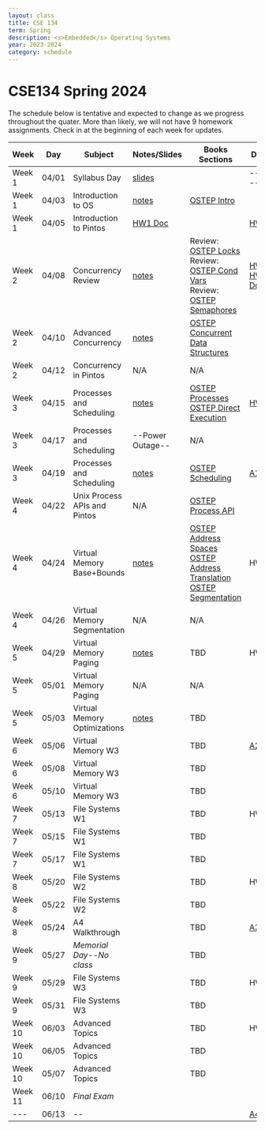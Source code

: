 ```yaml
---
layout: class
title: CSE 134
term: Spring
description: <s>Embedded</s> Operating Systems
year: 2023-2024
category: schedule
---
```


# CSE134 Spring 2024

The schedule below is tentative and expected to change as we progress throughout
the quater.  More than likely, we will not have 9 homework assignments. Check in
at the beginning of each week for updates.

|  Week   | Day   |         Subject          |                Notes/Slides                        | Books Sections | Due |
|---------|-------|--------------------------|----------------------------------------------------|----------------|-----|
| Week 1  | 04/01 | Syllabus Day             | [slides](/assets/pdf/134/l00.pdf)                  |                |-----|
| Week 1  | 04/03 | Introduction to OS       | [notes](/assets/pdf/134/l01-intro-to-OSes.pdf)     | [OSTEP Intro](https://pages.cs.wisc.edu/~remzi/OSTEP/intro.pdf) | |
| Week 1  | 04/05 | Introduction to Pintos   | [HW1 Doc](/assets/pdf/134/hw1-intro-to-pintos.pdf) |                | [HW0](https://canvas.ucsc.edu/courses/73382/assignments/574673?module_item_id=1284211) |
| Week 2  | 04/08 | Concurrency Review       | [notes](/assets/pdf/134/l02-concurrency-review.pdf)| Review: [OSTEP Locks](https://pages.cs.wisc.edu/~remzi/OSTEP/threads-locks.pdf) <br /> Review: [OSTEP Cond Vars](https://pages.cs.wisc.edu/~remzi/OSTEP/threads-cv.pdf) <br /> Review: [OSTEP Semaphores](https://pages.cs.wisc.edu/~remzi/OSTEP/threads-sema.pdf) | [HW1](https://canvas.ucsc.edu/courses/73382/assignments/574673?module_item_id=1284211) <br /> [HW1 Doc](/assets/pdf/134/hw1-intro-to-pintos.pdf) |
| Week 2  | 04/10 | Advanced Concurrency     | [notes](/assets/pdf/134/l03-advanced-concurrency.pdf) | [OSTEP Concurrent Data Structures](https://pages.cs.wisc.edu/~remzi/OSTEP/threads-locks-usage.pdf)  | |
| Week 2  | 04/12 | Concurrency in Pintos    | N/A             | N/A                |      |
| Week 3  | 04/15 | Processes and Scheduling | [notes](/assets/pdf/134/l04-processes.pdf)         | [OSTEP Processes](https://pages.cs.wisc.edu/~remzi/OSTEP/cpu-intro.pdf) <br /> [OSTEP Direct Execution](https://pages.cs.wisc.edu/~remzi/OSTEP/cpu-mechanisms.pdf) |  [HW2](https://canvas.ucsc.edu/courses/73382/assignments/583791) |
| Week 3  | 04/17 | Processes and Scheduling | --Power Outage--                                   |  N/A            |      |
| Week 3  | 04/19 | Processes and Scheduling |  [notes](/assets/pdf/134/l05-scheduling.pdf)       | [OSTEP Scheduling](https://pages.cs.wisc.edu/~remzi/OSTEP/cpu-sched.pdf) | [A1](/assets/pdf/134/p01.pdf) |
| Week 4  | 04/22 | Unix Process APIs and Pintos | N/A      | [OSTEP Process API](https://pages.cs.wisc.edu/~remzi/OSTEP/cpu-api.pdf) |  |
| Week 4  | 04/24 | Virtual Memory Base+Bounds        | [notes](/assets/pdf/134/l06-virtual-memory-intro.pdf)             | [OSTEP Address Spaces](https://pages.cs.wisc.edu/~remzi/OSTEP/vm-intro.pdf) <br /> [OSTEP Address Translation](https://pages.cs.wisc.edu/~remzi/OSTEP/vm-mechanism.pdf) <br /> [OSTEP Segmentation](https://pages.cs.wisc.edu/~remzi/OSTEP/vm-segmentation.pdf)|  HW3 |
| Week 4  | 04/26 | Virtual Memory Segmentation  |  N/A         |            N/A |      |
| Week 5  | 04/29 | Virtual Memory Paging        | [notes](/assets/pdf/134/l07-paging.pdf)             |            TBD |  HW4 |
| Week 5  | 05/01 | Virtual Memory Paging        | N/A            |            N/A |      |
| Week 5  | 05/03 | Virtual Memory Optimizations | [notes](/assets/pdf/134/l08-advanced-paging.pdf)             |            TBD |      |
| Week 6  | 05/06 | Virtual Memory W3        |              |            TBD | [A2](/assets/pdf/134/p02.pdf)     |
| Week 6  | 05/08 | Virtual Memory W3        |              |            TBD |      |
| Week 6  | 05/10 | Virtual Memory W3        |              |            TBD |      |
| Week 7  | 05/13 | File Systems W1          |              |            TBD |  HW6 |
| Week 7  | 05/15 | File Systems W1          |              |            TBD |      |
| Week 7  | 05/17 | File Systems W1          |              |            TBD |      |
| Week 8  | 05/20 | File Systems W2          |              |            TBD |  HW7 |
| Week 8  | 05/22 | File Systems W2          |              |            TBD |    |
| Week 8  | 05/24 | A4 Walkthrough           |              |            TBD | [A3](/assets/pdf/134/p03.pdf)     |
| Week 9  | 05/27 | *Memorial Day--No class* |              |            TBD |      |
| Week 9  | 05/29 | File Systems W3          |              |            TBD |  HW8 |
| Week 9  | 05/31 | File Systems W3          |              |            TBD |      |
| Week 10 | 06/03 | Advanced Topics          |              |            TBD |  HW9 |
| Week 10 | 06/05 | Advanced Topics          |              |            TBD |      |
| Week 10 | 05/07 | Advanced Topics          |              |            TBD |      |
| Week 11 | 06/10 | *Final Exam*             |              |                |      |
| ---     | 06/13 | --                       |              |                | [A4](/assets/pdf/134/p04.pdf)

